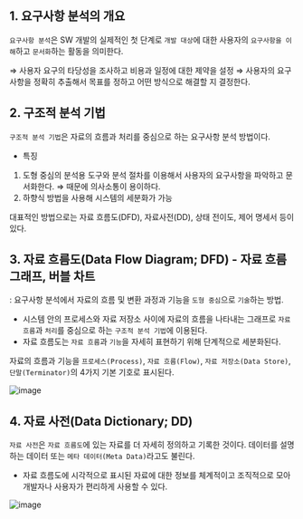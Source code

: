 ## 1. 요구사항 분석의 개요 

`요구사항 분석`은 SW 개발의 실제적인 첫 단계로 `개발 대상`에 대한 사용자의 `요구사항을 이해`하고 `문서화`하는 활동을 의미한다.

⇒ 사용자 요구의 타당성을 조사하고 비용과 일정에 대한 제약을 설정
⇒ 사용자의 요구사항을 정확히 추출해서 목표를 정하고 어떤 방식으로 해결할 지 결정한다.

## 2. 구조적 분석 기법 

`구조적 분석 기법`은 자료의 흐름과 처리를 중심으로 하는 요구사항 분석 방법이다. 

- 특징 

1) 도형 중심의 분석용 도구와 분석 절차를 이용해서 사용자의 요구사항을 파악하고 문서화한다. ⇒ 때문에 의사소통이 용이하다.
2) 하향식 방법을 사용해 시스템의 세분화가 가능

대표적인 방법으로는 자료 흐름도(DFD), 자료사전(DD), 상태 전이도, 제어 명세서 등이 있다.

## 3. 자료 흐름도(Data Flow Diagram; DFD) - 자료 흐름 그래프, 버블 차트

: 요구사항 분석에서 자료의 흐름 및 변환 과정과 기능을 `도형 중심`으로 `기술`하는 방법. 

- 시스템 안의 프로세스와 자료 저장소 사이에 자료의 흐름을 나타내는 그래프로 `자료 흐름`과 `처리`를 중심으로 하는 `구조적 분석 기법`에 이용된다.
- 자료 흐름도는 `자료 흐름`과 `기능`을 자세히 표현하기 위해 단계적으로 세분화된다.

자료의 흐름과 기능을 `프로세스(Process)`, `자료 흐름(Flow)`, `자료 저장소(Data Store)`, `단말(Terminator)`의 4가지 기본 기호로 표시된다.

![image](https://user-images.githubusercontent.com/64796257/158046401-24808a32-4b2e-468c-9e7c-d513904a4f56.png)

## 4. 자료 사전(Data Dictionary; DD) 

`자료 사전`은 `자료 흐름도`에 있는 자료를 더 자세히 정의하고 기록한 것이다. 데이터를 설명하는 데이터 또는 `메타 데이터(Meta Data)`라고도 불린다.

- 자료 흐름도에 시각적으로 표시된 자료에 대한 정보를 체계적이고 조직적으로 모아 개발자나 사용자가 편리하게 사용할 수 있다. 

![image](https://user-images.githubusercontent.com/64796257/158046491-5a2579fe-ce94-426a-9965-e2ab25ec3e94.png)





























